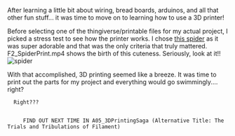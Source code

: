 After learning a little bit about wiring, bread boards, arduinos, and all that other fun stuff... it was time to move on to learning how to use a 
3D printer!  

Before selecting one of the thingiverse/printable files for my actual project, I picked a stress test to see how the printer works. I chose [this spider](https://www.printables.com/model/299185-spiders-web-a-3d-printer-stress-test) as it was super adorable and that was the only criteria that truly mattered. F2_SpiderPrint.mp4 shows the birth of this cuteness. Seriously, look at it!!      
![spider](https://github.com/user-attachments/assets/192588ea-ec71-4593-85b1-0543fc2a99ed)  

With that accomplished, 3D printing seemed like a breeze. It was time to print out the parts for my project and everything would go swimmingly.... right?   


      Right???


         FIND OUT NEXT TIME IN A05_3DPrintingSaga (Alternative Title: The Trials and Tribulations of Filament)


